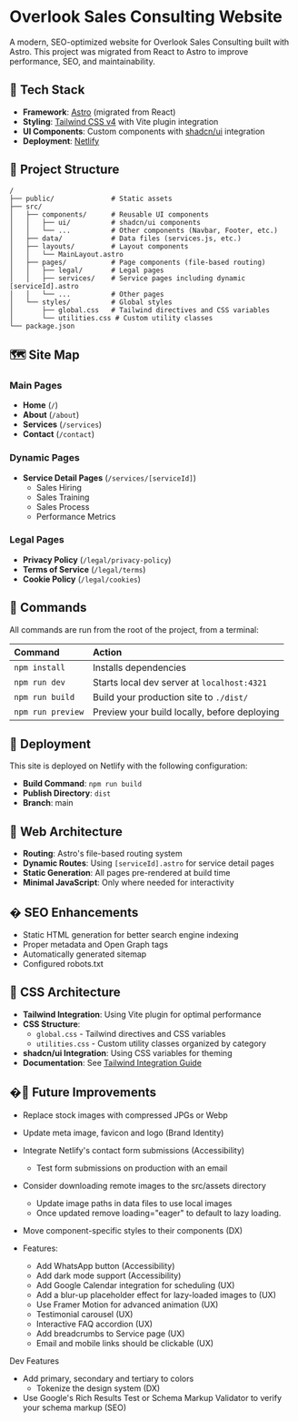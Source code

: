 # Overlook Sales Consulting Website

A modern, SEO-optimized website for Overlook Sales Consulting built with Astro. This project was migrated from React to Astro to improve performance, SEO, and maintainability.

## 🚀 Tech Stack

- **Framework**: [Astro](https://astro.build) (migrated from React)
- **Styling**: [Tailwind CSS v4](https://tailwindcss.com) with Vite plugin integration
- **UI Components**: Custom components with [shadcn/ui](https://ui.shadcn.com) integration
- **Deployment**: [Netlify](https://netlify.com)

## 📂 Project Structure

```text
/
├── public/              # Static assets
├── src/
│   ├── components/      # Reusable UI components
│   │   ├── ui/          # shadcn/ui components
│   │   └── ...          # Other components (Navbar, Footer, etc.)
│   ├── data/            # Data files (services.js, etc.)
│   ├── layouts/         # Layout components
│   │   └── MainLayout.astro
│   ├── pages/           # Page components (file-based routing)
│   │   ├── legal/       # Legal pages
│   │   ├── services/    # Service pages including dynamic [serviceId].astro
│   │   └── ...          # Other pages
│   └── styles/          # Global styles
│       ├── global.css   # Tailwind directives and CSS variables
│       └── utilities.css # Custom utility classes
└── package.json
```

## 🗺️ Site Map

### Main Pages
- **Home** (`/`)
- **About** (`/about`)
- **Services** (`/services`)
- **Contact** (`/contact`)

### Dynamic Pages
- **Service Detail Pages** (`/services/[serviceId]`)
  - Sales Hiring
  - Sales Training
  - Sales Process
  - Performance Metrics

### Legal Pages
- **Privacy Policy** (`/legal/privacy-policy`)
- **Terms of Service** (`/legal/terms`)
- **Cookie Policy** (`/legal/cookies`)

## 🧞 Commands

All commands are run from the root of the project, from a terminal:

| Command                | Action                                           |
| :--------------------- | :----------------------------------------------- |
| `npm install`          | Installs dependencies                            |
| `npm run dev`          | Starts local dev server at `localhost:4321`      |
| `npm run build`        | Build your production site to `./dist/`          |
| `npm run preview`      | Preview your build locally, before deploying     |

## 🚢 Deployment

This site is deployed on Netlify with the following configuration:

- **Build Command**: `npm run build`
- **Publish Directory**: `dist`
- **Branch**: main

## 🧩 Web Architecture

- **Routing**: Astro's file-based routing system
- **Dynamic Routes**: Using `[serviceId].astro` for service detail pages
- **Static Generation**: All pages pre-rendered at build time
- **Minimal JavaScript**: Only where needed for interactivity

## � SEO Enhancements

- Static HTML generation for better search engine indexing
- Proper metadata and Open Graph tags
- Automatically generated sitemap
- Configured robots.txt

## 🎨 CSS Architecture

- **Tailwind Integration**: Using Vite plugin for optimal performance
- **CSS Structure**:
  - `global.css` - Tailwind directives and CSS variables
  - `utilities.css` - Custom utility classes organized by category
- **shadcn/ui Integration**: Using CSS variables for theming
- **Documentation**: See [Tailwind Integration Guide](docs/tailwind-integration.md)

## �🔮 Future Improvements

- Replace stock images with compressed JPGs or Webp
- Update meta image, favicon and logo (Brand Identity)
- Integrate Netlify's contact form submissions (Accessibility)
  - Test form submissions on production with an email
- Consider downloading remote images to the  src/assets directory
  - Update image paths in data files to use local images
  - Once updated remove loading="eager" to default to lazy loading.
- Move component-specific styles to their components (DX)

- Features:
  - Add WhatsApp button (Accessibility)
  - Add dark mode support (Accessibility)
  - Add Google Calendar integration for scheduling (UX)
  - Add a blur-up placeholder effect for lazy-loaded images to (UX)
  - Use Framer Motion for advanced animation (UX)
  - Testimonial carousel (UX)
  - Interactive FAQ accordion (UX)
  - Add breadcrumbs to Service page (UX)
  - Email and mobile links should be clickable (UX)

Dev Features
  - Add primary, secondary and tertiary to colors
    - Tokenize the design system (DX)
  - Use Google's Rich Results Test or Schema Markup Validator to verify your schema markup (SEO)
